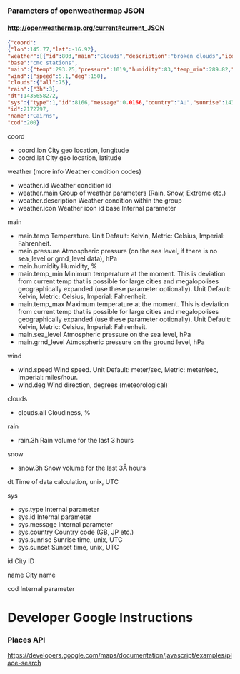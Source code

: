 ### Parameters of openweathermap JSON
#### <http://openweathermap.org/current#current_JSON>
```JSON
{"coord":
{"lon":145.77,"lat":-16.92},
"weather":[{"id":803,"main":"Clouds","description":"broken clouds","icon":"04n"}],
"base":"cmc stations",
"main":{"temp":293.25,"pressure":1019,"humidity":83,"temp_min":289.82,"temp_max":295.37},
"wind":{"speed":5.1,"deg":150},
"clouds":{"all":75},
"rain":{"3h":3},
"dt":1435658272,
"sys":{"type":1,"id":8166,"message":0.0166,"country":"AU","sunrise":1435610796,"sunset":1435650870},
"id":2172797,
"name":"Cairns",
"cod":200}
```
coord
- coord.lon City geo location, longitude
- coord.lat City geo location, latitude

weather (more info Weather condition codes)
- weather.id Weather condition id
- weather.main Group of weather parameters (Rain,
Snow, Extreme etc.)
- weather.description Weather condition within the group
- weather.icon Weather icon id
base Internal parameter

main
- main.temp Temperature. Unit Default: Kelvin, Metric: Celsius, Imperial: Fahrenheit.
- main.pressure Atmospheric pressure (on the sea level, if there is no sea_level or grnd_level data), hPa
- main.humidity Humidity, %
- main.temp_min Minimum temperature at the moment. This is deviation from current temp that is possible for large cities and megalopolises geographically expanded (use these parameter optionally). Unit Default: Kelvin, Metric: Celsius, Imperial: Fahrenheit.
- main.temp_max Maximum temperature at the moment. This is deviation from current temp that is possible for large cities and megalopolises geographically expanded (use these parameter optionally). Unit Default: Kelvin, Metric: Celsius, Imperial: Fahrenheit.
- main.sea_level Atmospheric pressure on the sea level, hPa
- main.grnd_level Atmospheric pressure on the ground level, hPa

wind
- wind.speed Wind speed. Unit Default: meter/sec, Metric: meter/sec, Imperial: miles/hour.
- wind.deg Wind direction, degrees (meteorological)

clouds
- clouds.all Cloudiness, %

rain
- rain.3h Rain volume for the last 3 hours

snow
- snow.3h Snow volume for the last 3Â hours

dt Time of data calculation, unix, UTC

sys
- sys.type Internal parameter
- sys.id Internal parameter
- sys.message Internal parameter
- sys.country Country code (GB, JP etc.)
- sys.sunrise Sunrise time, unix, UTC
- sys.sunset Sunset time, unix, UTC

id City ID

name City name

cod Internal parameter


# Developer Google Instructions
### Places API
<https://developers.google.com/maps/documentation/javascript/examples/place-search>
